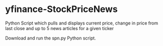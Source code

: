 # yfinance-StockPriceNews
Python Script which pulls and displays current price, change in price from last close and up to 5 news articles for a given ticker

Download and run the spn.py Python script.
